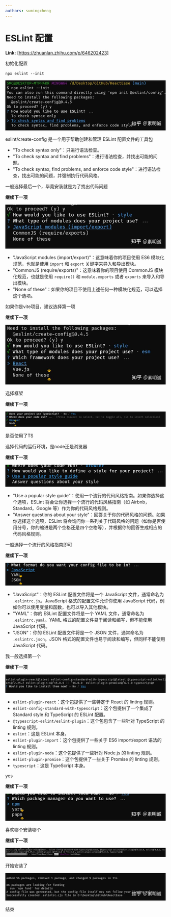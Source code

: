 ```yaml
---
authors: sumingcheng
---
```

# ESLint 配置



 **Link:** [https://zhuanlan.zhihu.com/p/646202423]



初始化配置

```
npx eslint --init
```
![a6c2bc6e3a0faa3b8357eac93ff8a713](../image/a6c2bc6e3a0faa3b8357eac93ff8a713.jpg)

eslint/create-config 是一个用于帮助创建和管理 ESLint 配置文件的工具包

  
  

* "To check syntax only"：只进行语法检查。
* "To check syntax and find problems"：进行语法检查，并找出可能的问题。
* "To check syntax, find problems, and enforce code style"：进行语法检查，找出可能的问题，并强制执行代码风格。

一般选择最后一个，毕竟安装就是为了找出代码问题

**继续下一项**

![76ff7895e0cbc0c5a500b8e3cd6f0513](../image/76ff7895e0cbc0c5a500b8e3cd6f0513.jpg)

* "JavaScript modules (import/export)"：这意味着你的项目使用 ES6 模块化规范，也就是使用 `import` 和 `export` 关键字来导入和导出模块。
* "CommonJS (require/exports)"：这意味着你的项目使用 CommonJS 模块化规范，也就是使用 `require()` 和 `module.exports` 或者 `exports` 来导入和导出模块。
* "None of these"：如果你的项目不使用上述任何一种模块化规范，可以选择这个选项。

如果你是vite项目，建议选择第一项

**继续下一项**

![4b1b81c538352002d9b22375c9245ec7](../image/4b1b81c538352002d9b22375c9245ec7.jpg)

选择框架

  
  

**继续下一项**

![050647b5e910c246c409281cbaf8896f](../image/050647b5e910c246c409281cbaf8896f.jpg)

是否使用了TS

  
  

选择代码的运行环境，是node还是浏览器

**继续下一项**

![5fe4c7a2f7698cdc27fd0bff76fbf027](../image/5fe4c7a2f7698cdc27fd0bff76fbf027.jpg)

* "Use a popular style guide"：使用一个流行的代码风格指南。如果你选择这个选项，ESLint 将会让你选择一个流行的代码风格指南（如 Airbnb，Standard，Google 等）作为你的代码风格规则。
* "Answer questions about your style"：回答关于你的代码风格的问题。如果你选择这个选项，ESLint 将会询问你一系列关于代码风格的问题（如你是否使用分号，你的缩进是两个空格还是四个空格等），并根据你的回答生成相应的代码风格规则。

一般选择一个流行的风格指南即可

**继续下一项**

![7c5711029bdb8e04708f2fb48f4fcd8a](../image/7c5711029bdb8e04708f2fb48f4fcd8a.jpg)

* "JavaScript"：你的 ESLint 配置文件将是一个 JavaScript 文件，通常命名为 `.eslintrc.js`。JavaScript 格式的配置文件允许你使用 JavaScript 代码，例如你可以使用变量和函数，也可以导入其他模块。
* "YAML"：你的 ESLint 配置文件将是一个 YAML 文件，通常命名为 `.eslintrc.yaml`。YAML 格式的配置文件易于阅读和编写，但不能使用 JavaScript 代码。
* "JSON"：你的 ESLint 配置文件将是一个 JSON 文件，通常命名为 `.eslintrc.json`。JSON 格式的配置文件也易于阅读和编写，但同样不能使用 JavaScript 代码。

我一般选择第一个

**继续下一项**

![fcffad6c8041d597cda5dd60818838ce](../image/fcffad6c8041d597cda5dd60818838ce.jpg)

* `eslint-plugin-react`：这个包提供了一些特定于 React 的 linting 规则。
* `eslint-config-standard-with-typescript`：这个包提供了一个集成了 Standard style 和 TypeScript 的 ESLint 配置。
* `@typescript-eslint/eslint-plugin`：这个包包含了一些针对 TypeScript 的 linting 规则。
* `eslint`：这是 ESLint 本身。
* `eslint-plugin-import`：这个包提供了一些关于 ES6 import/export 语法的 linting 规则。
* `eslint-plugin-node`：这个包提供了一些针对 Node.js 的 linting 规则。
* `eslint-plugin-promise`：这个包提供了一些关于 Promise 的 linting 规则。
* `typescript`：这是 TypeScript 本身。

yes

**继续下一项**

![fe4a5f22862a60d841830522fba4ddf6](../image/fe4a5f22862a60d841830522fba4ddf6.jpg)

喜欢哪个安装哪个

  
  

**继续下一项**

![446ed240d15f20d92c7f98555bcf3404](../image/446ed240d15f20d92c7f98555bcf3404.jpg)

开始安装了

![65cef73411dbdcb5302bff3da865c254](../image/65cef73411dbdcb5302bff3da865c254.jpg)

结束

